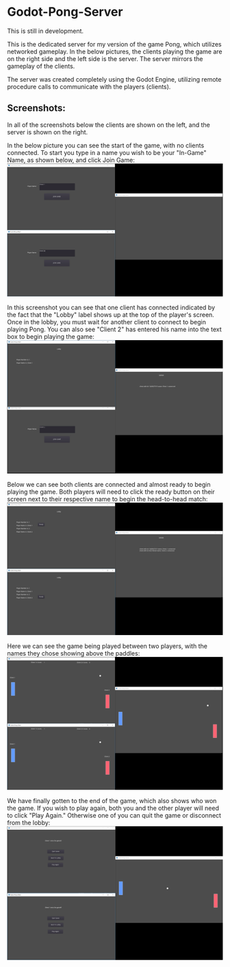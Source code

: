 # Godot-Pong-Server
This is still in development.

This is the dedicated server for my version of the game Pong, which utilizes networked gameplay.  In the below pictures, the clients playing the game are on the right side and the left side is the server.  The server mirrors the gameplay of the clients.

The server was created completely using the Godot Engine, utilizing remote procedure calls to communicate with the players (clients).


## Screenshots:
In all of the screenshots below the clients are shown on the left, and the server is shown on the right.

In the below picture you can see the start of the game, with no clients connected.  To start you type in a name you wish to be your "In-Game" Name, as shown below, and click Join Game:
![StartGame](Screenshots/StartGame.PNG "Beginning of the Game")

In this screenshot you can see that one client has connected indicated by the fact that the "Lobby" label shows up at the top of the player's screen.  Once in the lobby, you must wait for another client to connect to begin playing Pong.  You can also see "Client 2" has entered his name into the text box to begin playing the game:
![OneClient](Screenshots/OneClientConnected.PNG "One Client connected to play the game")

Below we can see both clients are connected and almost ready to begin playing the game.  Both players will need to click the ready button on their screen next to their respective name to begin the head-to-head match:
![TwoClients](Screenshots/TwoClientsConnected.PNG "Two clients connected to play the game")

Here we can see the game being played between two players, with the names they chose showing above the paddles:
![MidGame](Screenshots/MidGame.PNG "Middle of the Game")

We have finally gotten to the end of the game, which also shows who won the game.  If you wish to play again, both you and the other player will need to click "Play Again."  Otherwise one of you can quit the game or disconnect from the lobby:
![EndGame](Screenshots/EndGame.PNG "End Game")
